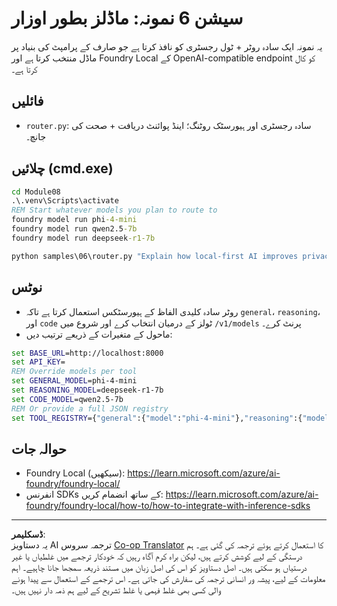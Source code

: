 <!--
CO_OP_TRANSLATOR_METADATA:
{
  "original_hash": "7f0c6af41a1ae2c5a770c8170da8bd6e",
  "translation_date": "2025-09-30T23:17:21+00:00",
  "source_file": "Module08/samples/06/README.md",
  "language_code": "ur"
}
-->
# سیشن 6 نمونہ: ماڈلز بطور اوزار

یہ نمونہ ایک سادہ روٹر + ٹول رجسٹری کو نافذ کرتا ہے جو صارف کے پرامپٹ کی بنیاد پر ماڈل منتخب کرتا ہے اور Foundry Local کے OpenAI-compatible endpoint کو کال کرتا ہے۔

## فائلیں
- `router.py`: سادہ رجسٹری اور ہیورسٹک روٹنگ؛ اینڈ پوائنٹ دریافت + صحت کی جانچ۔

## چلائیں (cmd.exe)
```cmd
cd Module08
.\.venv\Scripts\activate
REM Start whatever models you plan to route to
foundry model run phi-4-mini
foundry model run qwen2.5-7b
foundry model run deepseek-r1-7b

python samples\06\router.py "Explain how local-first AI improves privacy in two sentences."
```

## نوٹس
- روٹر سادہ کلیدی الفاظ کے ہیورسٹکس استعمال کرتا ہے تاکہ `general`، `reasoning`، اور `code` ٹولز کے درمیان انتخاب کرے اور شروع میں `/v1/models` پرنٹ کرے۔
- ماحول کے متغیرات کے ذریعے ترتیب دیں:
```cmd
set BASE_URL=http://localhost:8000
set API_KEY=
REM Override models per tool
set GENERAL_MODEL=phi-4-mini
set REASONING_MODEL=deepseek-r1-7b
set CODE_MODEL=qwen2.5-7b
REM Or provide a full JSON registry
set TOOL_REGISTRY={"general":{"model":"phi-4-mini"},"reasoning":{"model":"deepseek-r1-7b"},"code":{"model":"qwen2.5-7b"}}
```

## حوالہ جات
- Foundry Local (سیکھیں): https://learn.microsoft.com/azure/ai-foundry/foundry-local/
- انفرنس SDKs کے ساتھ انضمام کریں: https://learn.microsoft.com/azure/ai-foundry/foundry-local/how-to/how-to-integrate-with-inference-sdks

---

**ڈسکلیمر**:  
یہ دستاویز AI ترجمہ سروس [Co-op Translator](https://github.com/Azure/co-op-translator) کا استعمال کرتے ہوئے ترجمہ کی گئی ہے۔ ہم درستگی کے لیے کوشش کرتے ہیں، لیکن براہ کرم آگاہ رہیں کہ خودکار ترجمے میں غلطیاں یا غیر درستیاں ہو سکتی ہیں۔ اصل دستاویز کو اس کی اصل زبان میں مستند ذریعہ سمجھا جانا چاہیے۔ اہم معلومات کے لیے، پیشہ ور انسانی ترجمہ کی سفارش کی جاتی ہے۔ اس ترجمے کے استعمال سے پیدا ہونے والی کسی بھی غلط فہمی یا غلط تشریح کے لیے ہم ذمہ دار نہیں ہیں۔